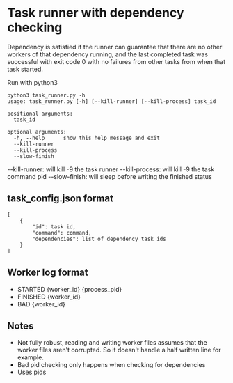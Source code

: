 # Task runner with dependency checking

Dependency is satisfied if the runner can guarantee that there are no other workers of that dependency running,
and the last completed task was successful with exit code 0 with no failures from other tasks from when that
task started.

Run with python3

```
python3 task_runner.py -h
usage: task_runner.py [-h] [--kill-runner] [--kill-process] task_id

positional arguments:
  task_id

optional arguments:
  -h, --help      show this help message and exit
  --kill-runner
  --kill-process
  --slow-finish
```

--kill-runner: will kill -9 the task runner
--kill-process: will kill -9 the task command pid
--slow-finish: will sleep before writing the finished status

## task_config.json format
```
[
    {
        "id": task id,
        "command": command,
        "dependencies": list of dependency task ids
    }
]
```

## Worker log format
 - STARTED {worker_id} {process_pid}
 - FINISHED {worker_id}
 - BAD {worker_id}

## Notes
 - Not fully robust, reading and writing worker files assumes that the worker files aren't corrupted. So it doesn't handle a half written line for example.
 - Bad pid checking only happens when checking for dependencies
 - Uses pids

